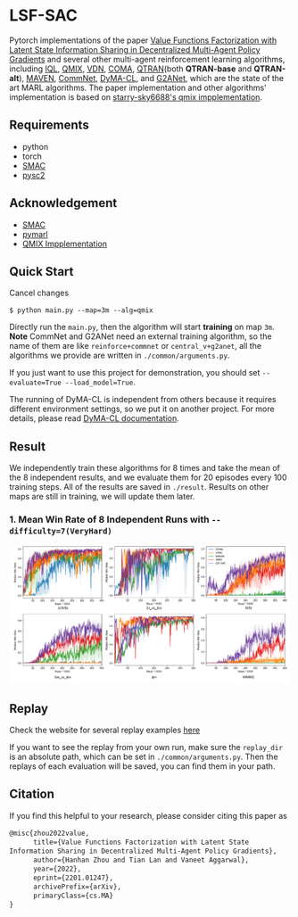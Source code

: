 # LSF-SAC

Pytorch implementations of the paper [Value Functions Factorization with Latent State Information Sharing in Decentralized  Multi-Agent Policy Gradients](https://arxiv.org/abs/2201.01247) and several other multi-agent reinforcement learning algorithms, including 
[IQL](https://arxiv.org/abs/1511.08779),
[QMIX](https://arxiv.org/abs/1803.11485), [VDN](https://arxiv.org/abs/1706.05296), 
[COMA](https://arxiv.org/abs/1705.08926), [QTRAN](https://arxiv.org/abs/1905.05408)(both **QTRAN-base** and **QTRAN-alt**),
[MAVEN](https://arxiv.org/abs/1910.07483), [CommNet](https://arxiv.org/abs/1605.07736), 
[DyMA-CL](https://arxiv.org/abs/1909.02790?context=cs.MA), and [G2ANet](https://arxiv.org/abs/1911.10715), 
which are the state of the art MARL algorithms. The paper implementation and other algorithms' implementation is based on [starry-sky6688's qmix impplementation](https://github.com/starry-sky6688/StarCraft).

## Requirements

- python
- torch
- [SMAC](https://github.com/oxwhirl/smac)
- [pysc2](https://github.com/deepmind/pysc2)

## Acknowledgement

+ [SMAC](https://github.com/oxwhirl/smac)
+ [pymarl](https://github.com/oxwhirl/pymarl)
+ [QMIX Impplementation](https://github.com/starry-sky6688/StarCraft)


## Quick Start
Cancel changes
```shell
$ python main.py --map=3m --alg=qmix
```

Directly run the `main.py`, then the algorithm will start **training** on map `3m`. **Note** CommNet and G2ANet need an external training algorithm, so the name of them are like `reinforce+commnet` or `central_v+g2anet`, all the algorithms we provide are written in `./common/arguments.py`.

If you just want to use this project for demonstration, you should set `--evaluate=True --load_model=True`. 

The running of DyMA-CL is independent from others because it requires different environment settings, so we put it on another project. For more details, please read [DyMA-CL documentation](https://github.com/starry-sky6688/DyMA-CL).

## Result

We independently train these algorithms for 8 times and take the mean of the 8 independent results, and we evaluate them for 20 episodes every 100 training steps. All of the results are saved in  `./result`.
Results on other maps are still in training, we will update them later.

### 1. Mean Win Rate of 8 Independent Runs with `--difficulty=7(VeryHard)`
<div align=center><img  src ="./result/GenRes_newlenged.png"/></div>


## Replay

Check the website for several replay examples
[here](https://sites.google.com/view/sacmm)

If you want to see the replay from your own run, make sure the `replay_dir` is an absolute path, which can be set in `./common/arguments.py`. Then the replays of each evaluation will be saved, you can find them in your path.

## Citation

If you find this helpful to your research, please consider citing this paper as
```
@misc{zhou2022value,
      title={Value Functions Factorization with Latent State Information Sharing in Decentralized Multi-Agent Policy Gradients}, 
      author={Hanhan Zhou and Tian Lan and Vaneet Aggarwal},
      year={2022},
      eprint={2201.01247},
      archivePrefix={arXiv},
      primaryClass={cs.MA}
}
```
